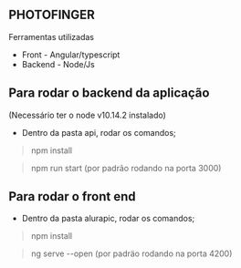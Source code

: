 ## PHOTOFINGER

Ferramentas utilizadas
- Front - Angular/typescript
- Backend - Node/Js 


## Para rodar o backend da aplicação
(Necessário ter o node v10.14.2 instalado)

* Dentro da pasta api, rodar os comandos;

> npm install

> npm run start (por padrão rodando na porta 3000)

## Para rodar o front end 

* Dentro da pasta alurapic, rodar os comandos;

> npm install

> ng serve --open (por padräo rodando na porta 4200)